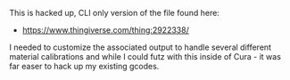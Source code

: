This is hacked up, CLI only version of the file found here:

* https://www.thingiverse.com/thing:2922338/

I needed to customize the associated output to handle several different material calibrations and while I could futz with this inside of Cura - it was far easer to hack up my existing gcodes.
